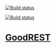 <a href="https://ci.appveyor.com/api/projects/status/4956bfopiekhtrxd"><img src="https://ci.appveyor.com/project/tailored-apps/wise-goodrest" alt="Build status"/></a>

<a href="https://travis-ci.org/nieprzecietny/GoodREST"><img src="https://travis-ci.org/nieprzecietny/GoodREST.svg?branch=master" alt="Build status"/></a>

# <a href="http://GoodREST.IO/">GoodREST</a>

